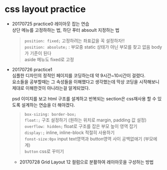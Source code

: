 # css layout practice

* 20170725 practice0
  레이아웃 잡는 연습  
  상단 메뉴를 고정하하는 법, 하단 푸터 absoult 지정하는 법

  > `position: fixed;` 고정하려는 좌표값을 꼭 설정하자!!  
  > `position: absolute;` : 부모중 static 상태가 아닌 부모를 찾고 없음 body가 기준이 된다  
  > aside 메뉴도 fixed로 고정 


* 20170726 practice1  
  심플한 디자인의 정적인 페이지를 코딩하는데 약 9시간~10시간이 걸렸다.  
  요소들을 공부할때는 그 속성들을 이해했다고 생각했는데 막상 코딩을 시작해보니 제대로 이해한것이 아니라는걸 알게되었다.  

  psd 이미지를 보고 html 구조를 설계하고 반복되는 section은 css재사용 할 수 있도록 설계하는 연습을 더 해야겠다.

  > `box-sizing: border-box;`   
  > `float:;` 구조 설정하기 (원하는 위치로 margin, padding 값 설정)  
  > `overflow: hidden;` float로 구조를 잡은 부모 높이 영역 잡기   
  > `display:;` inline, inline-block 적절히 사용하기  
  > `fonst-size:0px` input text영역과 button영역 사이 공백없애기      (부모에게)  
  > `button` css로 꾸미기  

  * 20170728 Grid Layout
    12 컬럼으로 분활하여 레이아웃을 구성하는 방법
  


  




